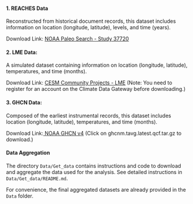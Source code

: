 #### 1. REACHES Data

Reconstructed from historical document records, this dataset includes information on location (longitude, latitude), levels, and time (years).

Download Link: [NOAA Paleo Search - Study 37720](https://www.ncei.noaa.gov/access/paleo-search/study/37720.)

#### 2. LME Data:

A simulated dataset containing information on location (longitude, latitude), temperatures, and time (months).

Download Link: [CESM Community Projects - LME](https://www.cesm.ucar.edu/community-projects/lme)
(Note: You need to register for an account on the Climate Data Gateway before downloading.)

#### 3. GHCN Data: 

Composed of the earliest instrumental records, this dataset includes location (longitude, latitude), temperatures, and time (months).

Download Link:[ NOAA GHCN v4](https://www.ncei.noaa.gov/pub/data/ghcn/v4/)
(Click on ghcnm.tavg.latest.qcf.tar.gz to download.)

#### Data Aggregation

The directory `Data/Get_data` contains instructions and code to download and aggregate the data used for the analysis. See detailed instructions in `Data/Get_data/README.md`. 

For convenience, the final aggregated datasets are already provided in the `Data` folder.
